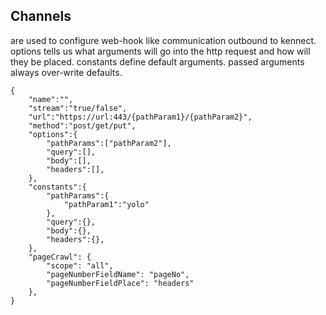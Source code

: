 ## Channels
are used to configure web-hook like communication outbound to kennect.
options tells us what arguments will go into the http request and how will they be placed. 
constants define default arguments. passed arguments always over-write defaults.
```
{
    "name":"",
    "stream":"true/false",
    "url":"https://url:443/{pathParam1}/{pathParam2}",
    "method":"post/get/put",
    "options":{
        "pathParams":["pathParam2"],
        "query":[],
        "body":[],
        "headers":[],
    },
    "constants":{
        "pathParams":{
            "pathParam1":"yolo"
        },
        "query":{},
        "body":{},
        "headers":{},
    },
    "pageCrawl": {
        "scope": "all",
        "pageNumberFieldName": "pageNo",
        "pageNumberFieldPlace": "headers"
    },
}
```